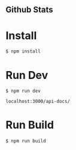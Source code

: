## Github Stats

# Install
    
    $ npm install
    
# Run Dev

    $ npm run dev

    localhost:3000/api-docs/

# Run Build

    $ npm run build
